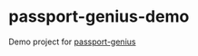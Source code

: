 # passport-genius-demo

Demo project for [passport-genius](https://github.com/moneybaggjoe/passport-genius)

